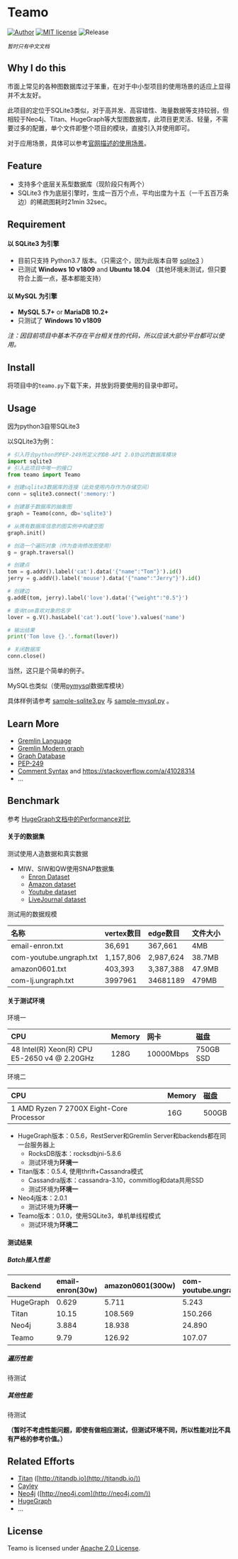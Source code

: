 # Teamo

[![Author](https://img.shields.io/badge/Author-owtotwo-yellow.svg)](https://github.com/owtotwo)
[![MIT license](https://img.shields.io/badge/License-Apache--2.0-brightgreen.svg)](https://img.shields.io/badge/License-Apache--2.0-brightgreen.svg)
![Release](https://img.shields.io/badge/Release-0.1.0-blue.svg)

_`暂时只有中文文档`_



## Why I do this

市面上常见的各种图数据库过于笨重，在对于中小型项目的使用场景的适应上显得并不太友好。

此项目的定位于SQLite3类似，对于高并发、高容错性、海量数据等支持较弱，但相较于Neo4j、Titan、HugeGraph等大型图数据库，此项目更灵活、轻量，不需要过多的配置，单个文件即整个项目的模块，直接引入并使用即可。

对于应用场景，具体可以参考[官网描述的使用场景](https://www.sqlite.org/whentouse.html)。



## Feature

- 支持多个底层关系型数据库（现阶段只有两个）
- SQLite3 作为底层引擎时，生成一百万个点，平均出度为十五（一千五百万条边）的稀疏图耗时21min 32sec。



## Requirement

#### 以 SQLite3 为引擎

- 目前只支持 Python3.7 版本。（只需这个，因为此版本自带 [sqlite3](https://docs.python.org/3/library/sqlite3.html) ）
- 已测试 **Windows 10 v1809** and **Ubuntu 18.04** （其他环境未测试，但只要符合上面一点，基本都能支持）

#### 以 MySQL 为引擎

- **MySQL 5.7+** or **MariaDB 10.2+**
- 只测试了 **Windows 10 v1809**

_注：因目前项目中基本不存在平台相关性的代码，所以应该大部分平台都可以使用。_



## Install

将项目中的`teamo.py`下载下来，并放到将要使用的目录中即可。



## Usage

因为python3自带SQLite3

以SQLite3为例：

``` python
# 引入符合python的PEP-249所定义的DB-API 2.0协议的数据库模块
import sqlite3
# 引入此项目中唯一的接口
from teamo import Teamo

# 创建sqlite3数据库的连接（此处使用内存作为存储空间）
conn = sqlite3.connect(':memory:')

# 创建基于数据库的抽象图
graph = Teamo(conn, db='sqlite3')

# 从携有数据库信息的图实例中构建空图
graph.init()

# 创造一个遍历对象（作为查询修改图使用）
g = graph.traversal()

# 创建点
tom = g.addV().label('cat').data('{"name":"Tom"}').id()
jerry = g.addV().label('mouse').data('{"name":"Jerry"}').id()

# 创建边
g.addE(tom, jerry).label('love').data('{"weight":"0.5"}')

# 查询tom喜欢对象的名字
lover = g.V().hasLabel('cat').out('love').values('name')

# 输出结果
print('Tom love {}.'.format(lover))

# 关闭数据库
conn.close()
```

当然，这只是个简单的例子。

MySQL也类似（使用[pymysql](https://github.com/PyMySQL/PyMySQL)数据库模块）

具体样例请参考 [sample-sqlite3.py](./sample-sqlite3.py) 与 [sample-mysql.py](./sample-mysql.py) 。



## Learn More

- [Gremlin Language](https://tinkerpop.apache.org/gremlin.html)
- [Gremlin Modern graph](http://tinkerpop.apache.org/docs/current/images/tinkerpop-modern.png)
- [Graph Database](https://en.wikipedia.org/wiki/Graph_database)
- [PEP-249](https://www.python.org/dev/peps/pep-0249/)
- [Comment Syntax](https://dev.mysql.com/doc/refman/5.7/en/comments.html) and https://stackoverflow.com/a/41028314
- ...



## Benchmark

参考 [HugeGraph文档中的Performance对比](https://hugegraph.github.io/hugegraph-doc/performance/hugegraph-benchmark-0.5.6.html)

#### 关于的数据集

测试使用人造数据和真实数据

- MIW、SIW和QW使用SNAP数据集
  - [Enron Dataset](http://snap.stanford.edu/data/email-Enron.html)
  - [Amazon dataset](http://snap.stanford.edu/data/amazon0601.html)
  - [Youtube dataset](http://snap.stanford.edu/data/com-Youtube.html)
  - [LiveJournal dataset](http://snap.stanford.edu/data/com-LiveJournal.html)

测试用的数据规模

| 名称                    | vertex数目 | edge数目  | 文件大小 |
| :---------------------- | :--------- | :-------- | :------- |
| email-enron.txt         | 36,691     | 367,661   | 4MB      |
| com-youtube.ungraph.txt | 1,157,806  | 2,987,624 | 38.7MB   |
| amazon0601.txt          | 403,393    | 3,387,388 | 47.9MB   |
| com-lj.ungraph.txt      | 3997961    | 34681189  | 479MB    |

#### 关于测试环境

环境一

| CPU                                          | Memory | 网卡      | 磁盘      |
| :------------------------------------------- | :----- | :-------- | :-------- |
| 48 Intel(R) Xeon(R) CPU E5-2650 v4 @ 2.20GHz | 128G   | 10000Mbps | 750GB SSD |

环境二

| CPU                                      | Memory | 磁盘  |
| :--------------------------------------- | :----- | :---- |
| 1 AMD Ryzen 7 2700X Eight-Core Processor | 16G    | 500GB |

- HugeGraph版本：0.5.6，RestServer和Gremlin Server和backends都在同一台服务器上 
  - RocksDB版本：rocksdbjni-5.8.6
  - 测试环境为**环境一**
- Titan版本：0.5.4, 使用thrift+Cassandra模式
  - Cassandra版本：cassandra-3.10，commitlog和data共用SSD
  - 测试环境为**环境一**
- Neo4j版本：2.0.1
  - 测试环境为**环境一**
- Teamo版本：0.1.0，使用SQLite3，单机单线程模式
  - 测试环境为**环境二**

#### 测试结果

##### Batch插入性能

| Backend   | email-enron(30w) | amazon0601(300w) | com-youtube.ungraph(300w) | com-lj.ungraph(3000w) |
| :-------- | :--------------- | :--------------- | :------------------------ | :-------------------- |
| HugeGraph | 0.629            | 5.711            | 5.243                     | 67.033                |
| Titan     | 10.15            | 108.569          | 150.266                   | 1217.944              |
| Neo4j     | 3.884            | 18.938           | 24.890                    | 281.537               |
| Teamo     | 9.79             | 126.92           | 107.07                    | 未测试                |

##### 遍历性能

待测试

##### 其他性能

待测试



**（暂时不考虑性能问题，即使有做相应测试，但测试环境不同，所以性能对比不具有严格的参考价值。）**



## Related Efforts

- [Titan](https://github.com/thinkaurelius/titan) ([http://titandb.io](http://titandb.io/))
- [Cayley](https://github.com/cayleygraph/cayley)
- [Neo4j](https://github.com/neo4j/neo4j) ([http://neo4j.com](http://neo4j.com/))
- [HugeGraph](https://github.com/hugegraph/hugegraph)
- ...



## License

Teamo is licensed under [Apache 2.0 License](https://www.apache.org/licenses/LICENSE-2.0).